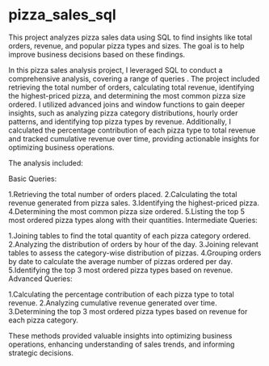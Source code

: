 # pizza_sales_sql
This project analyzes pizza sales data using SQL to find insights like total orders, revenue, and popular pizza types and sizes. The goal is to help improve business decisions based on these findings.

In this pizza sales analysis project, I leveraged SQL to conduct a comprehensive analysis, covering a range of queries . The project included retrieving the total number of orders, calculating total revenue, identifying the highest-priced pizza, and determining the most common pizza size ordered. I utilized advanced joins and window functions to gain deeper insights, such as analyzing pizza category distributions, hourly order patterns, and identifying top pizza types by revenue. Additionally, I calculated the percentage contribution of each pizza type to total revenue and tracked cumulative revenue over time, providing actionable insights for optimizing business operations.

 The analysis included:

Basic Queries:

1.Retrieving the total number of orders placed.
2.Calculating the total revenue generated from pizza sales.
3.Identifying the highest-priced pizza.
4.Determining the most common pizza size ordered.
5.Listing the top 5 most ordered pizza types along with their quantities.
Intermediate Queries:

1.Joining tables to find the total quantity of each pizza category ordered.
2.Analyzing the distribution of orders by hour of the day.
3.Joining relevant tables to assess the category-wise distribution of pizzas.
4.Grouping orders by date to calculate the average number of pizzas ordered per day.
5.Identifying the top 3 most ordered pizza types based on revenue.
Advanced Queries:

1.Calculating the percentage contribution of each pizza type to total revenue.
2.Analyzing cumulative revenue generated over time.
3.Determining the top 3 most ordered pizza types based on revenue for each pizza category.

These methods provided valuable insights into optimizing business operations, enhancing understanding of sales trends, and informing strategic decisions.
